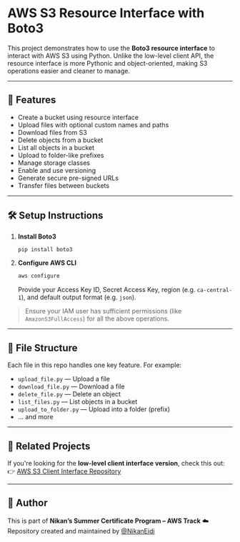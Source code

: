 # AWS S3 Resource Interface with Boto3

This project demonstrates how to use the **Boto3 resource interface** to interact with AWS S3 using Python. Unlike the low-level client API, the resource interface is more Pythonic and object-oriented, making S3 operations easier and cleaner to manage.

---

## 🚀 Features

- Create a bucket using resource interface  
- Upload files with optional custom names and paths  
- Download files from S3  
- Delete objects from a bucket  
- List all objects in a bucket  
- Upload to folder-like prefixes  
- Manage storage classes  
- Enable and use versioning  
- Generate secure pre-signed URLs  
- Transfer files between buckets  

---

## 🛠 Setup Instructions

1. **Install Boto3**  
   ```bash
   pip install boto3
   ```

2. **Configure AWS CLI**  
   ```bash
   aws configure
   ```
   Provide your Access Key ID, Secret Access Key, region (e.g. `ca-central-1`), and default output format (e.g. `json`).

> Ensure your IAM user has sufficient permissions (like `AmazonS3FullAccess`) for all the above operations.

---

## 📂 File Structure

Each file in this repo handles one key feature. For example:

- `upload_file.py` — Upload a file  
- `download_file.py` — Download a file  
- `delete_file.py` — Delete an object  
- `list_files.py` — List objects in a bucket  
- `upload_to_folder.py` — Upload into a folder (prefix)  
- ... and more

---

## 🔗 Related Projects

If you're looking for the **low-level client interface version**, check this out:  
👉 [AWS S3 Client Interface Repository](https://github.com/NikanEidi/aws-s3-client-practie)

---

## 📘 Author

This is part of **Nikan’s Summer Certificate Program – AWS Track** ☁️  
Repository created and maintained by [@NikanEidi](https://github.com/NikanEidi)
